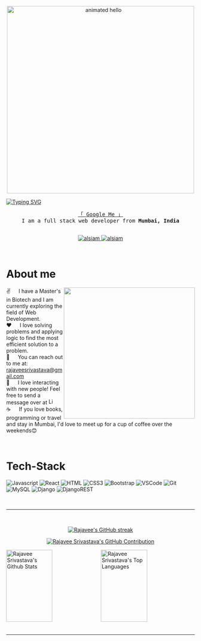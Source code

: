 <!-- Hello -->

<p align="center">
  <img src="https://github.com/Anmol-Baranwal/Cool-GIFs-For-GitHub/assets/74038190/9be4d344-6782-461a-b5a6-32a07bf7b34e" width="500" alt="animated hello">
</p>

<!-- Intro  -->
[![Typing SVG](https://readme-typing-svg.demolab.com?font=Fira+Code&weight=600&size=30&duration=3000&pause=1000&color=FFFFFF&center=true&repeat=false&width=1000&height=200&lines=I+am+Rajavee)](https://git.io/typing-svg)

<p align="center"> 
  <samp>
    <a href="https://www.google.com/search?q=rajavee+srivastava">「 Google Me 」</a>
    <br>
    I am a full stack web developer from <b>Mumbai, India</b>
    <br>
    <br>
  </samp>
</p>

<p align="center">
 <a href="https://www.linkedin.com/in/rajavee-srivastava/" target="_blank">
  <img src="https://img.shields.io/badge/LinkedIn-0077B5?style=for-the-badge&logo=linkedin&logoColor=white" alt="alsiam"/>
 </a>
 <a href="https://dev.to/rajaveesrivastava" target="_blank">
  <img src="https://img.shields.io/badge/dev.to-0A0A0A?style=for-the-badge&logo=dev.to&logoColor=white" alt="alsiam" />
 </a>
</p>
<br />


 # About me 
<p>
  <img align="right" src="https://user-images.githubusercontent.com/74038190/212747903-e9bdf048-2dc8-41f9-b973-0e72ff07bfba.gif" width="350">
 ✌️ &emsp; I have a Master's in Biotech and I am currently exploring the field of Web Development.<br/>
 ❤️ &emsp; I love solving problems and applying logic to find the most efficient solution to a problem.<br/>
 📧 &emsp; You can reach out to me at: <a href="mailto:rajaveesrivastava@gmail.com">rajaveesrivastava@gmail.com</a> <br/>
 💬 &emsp; I love interacting with new people! Feel free to send a message over at  <a href="https://www.linkedin.com/in/rajavee-srivastava/" target="_blank">  <img alt="LinkedIn" title="LinkedIn" height="16" width="16" src="https://cdn.simpleicons.org/linkedin"> </a><br/>
   ☕️ &emsp; If you love books, programming or travel and stay in Mumbai, I'd love to meet up for a cup of coffee over the weekends😊
 </a>
</p>

<br/>

# Tech-Stack

![Javascript](https://img.shields.io/badge/Javascript-F0DB4F?style=for-the-badge&labelColor=black&logo=javascript&logoColor=F0DB4F)
![React](https://img.shields.io/badge/-React-61DBFB?style=for-the-badge&labelColor=black&logo=react&logoColor=61DBFB)
![HTML](https://img.shields.io/badge/HTML5-E34F26?style=for-the-badge&logo=html5&logoColor=white)
![CSS3](https://img.shields.io/badge/CSS3-1572B6?style=for-the-badge&logo=css3&logoColor=white)
![Bootstrap](https://img.shields.io/badge/Bootstrap-563D7C?style=for-the-badge&logo=bootstrap&logoColor=white)
![VSCode](https://img.shields.io/badge/Visual_Studio-0078d7?style=for-the-badge&logo=visual%20studio&logoColor=white)
![Git](https://img.shields.io/badge/Git-F05032?style=for-the-badge&logo=git&logoColor=white)
![MySQL](https://img.shields.io/badge/mysql-%2300f.svg?style=for-the-badge&logo=mysql&logoColor=white)
![Django](https://img.shields.io/badge/django-%23092E20.svg?style=for-the-badge&logo=django&logoColor=white)
![DjangoREST](https://img.shields.io/badge/DJANGO-REST-ff1709?style=for-the-badge&logo=django&logoColor=white&color=ff1709&labelColor=gray)

<br/>

<hr/>

<br/>

<p align="center">
  <a href="https://github.com/rajavee-srivastava">
    <img src="https://github-readme-streak-stats.herokuapp.com/?user=rajavee-srivastava&theme=radical&border=7F3FBF&background=0D1117" alt="Rajavee's GitHub streak"/>
  </a>
</p>

<p align="center">
  <a href="https://github.com/rajavee-srivastava">
    <img src="https://github-profile-summary-cards.vercel.app/api/cards/profile-details?username=rajavee-srivastava&theme=radical" alt="Rajavee Srivastava's GitHub Contribution"/>
  </a>
</p>

<a> 
    <a href="https://github.com/rajavee-srivastava"><img alt="Rajavee Srivastava's Github Stats" src="https://denvercoder1-github-readme-stats.vercel.app/api?username=rajavee-srivastava&show_icons=true&count_private=true&theme=react&border_color=7F3FBF&bg_color=0D1117&title_color=F85D7F&icon_color=F8D866" height="192px" width="49.5%"/></a>
  <a href="https://github.com/rajavee-srivastava"><img alt="Rajavee Srivastava's Top Languages" src="https://denvercoder1-github-readme-stats.vercel.app/api/top-langs/?username=rajavee-srivastava&langs_count=8&layout=compact&theme=react&border_color=7F3FBF&bg_color=0D1117&title_color=F85D7F&icon_color=F8D866" height="192px" width="49.5%"/></a>
  <br/>
</a>

<br/>
<hr/>
